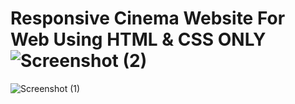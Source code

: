 # Responsive Cinema Website For Web Using HTML & CSS ONLY![Screenshot (2)](https://user-images.githubusercontent.com/100432431/156164087-a3b420a7-cc37-4f3c-8e79-68540892bfdc.png)
![Screenshot (1)](https://user-images.githubusercontent.com/100432431/156164101-b959ce0d-9857-4bf5-9afe-c4aad70f9afa.png)
